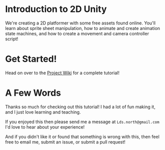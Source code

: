 # Introduction to 2D Unity

We're creating a 2D platformer with some free assets found online. You'll learn about sprite sheet manipulation, how to animate and create animation state machines, and how to create a movement and camera controller script!

# Get Started!
Head on over to the [Project Wiki](https://github.com/dnorth/Unity_2D_Introduction/wiki) for a complete tutorial!

# A Few Words

Thanks so much for checking out this tutorial! I had a lot of fun making it, and I just love learning and teaching. 

If you enjoyed this then please send me a message at `Lds.north@gmail.com` I'd love to hear about your experience!

And if you didn't like it or found that something is wrong with this, then feel free to email me, submit an issue, or submit a pull request! 
